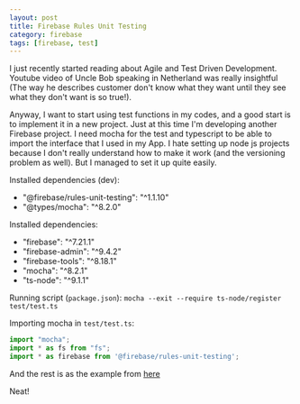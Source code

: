 ```yaml
---
layout: post
title: Firebase Rules Unit Testing
category: firebase
tags: [firebase, test]
---
```


I just recently started reading about Agile and Test Driven Development. Youtube video of Uncle Bob speaking in Netherland was really insightful (The way he describes customer don't know what they want until they see what they don't want is so true!).

Anyway, I want to start using test functions in my codes, and a good start is to implement it in a new project. Just at this time I'm developing another Firebase project. I need mocha for the test and typescript to be able to import the interface that I used in my App. I hate setting up node js projects because I don't really understand how to make it work (and the versioning problem as well). But I managed to set it up quite easily.

Installed dependencies (dev):
- "@firebase/rules-unit-testing": "^1.1.10"
- "@types/mocha": "^8.2.0"

Installed dependencies:
- "firebase": "^7.21.1"
- "firebase-admin": "^9.4.2"
- "firebase-tools": "^8.18.1"
- "mocha": "^8.2.1"
- "ts-node": "^9.1.1"

Running script (`package.json`): `mocha --exit --require ts-node/register test/test.ts`


Importing mocha in `test/test.ts`:
```typescript
import "mocha";
import * as fs from "fs";
import * as firebase from '@firebase/rules-unit-testing';
```

And the rest is as the example from [here](https://github.com/firebase/quickstart-testing/blob/master/unit-test-security-rules/test/database.spec.js)

Neat!
